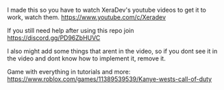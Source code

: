 I made this so you have to watch XeraDev's youtube videos to get it to work, watch them. https://www.youtube.com/c/Xeradev

If you still need help after using this repo join https://discord.gg/PD96ZbHUVC

I also might add some things that arent in the video, so if you dont see it in the video and dont know how to implement it, remove it.

Game with everything in tutorials and more: https://www.roblox.com/games/11389539539/Kanye-wests-call-of-duty
